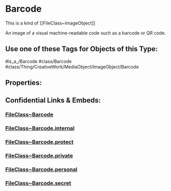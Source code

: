 ﻿---
limit: 9
mapWithTag: true
excludes: 
icon: link-2
version: "2.0"
tagNames:
  - class/Barcode
  - class/Thing/CreativeWork/MediaObject/ImageObject/Barcode
  - is_a_/Barcode
  - schema-org/Barcode
tags:
  - class/FileClass
  - class/Barcode
  - is_a_/Barcode
  - class/Thing/CreativeWork/MediaObject/ImageObject/Barcode
extends: FileClass~Thing/FileClass~CreativeWork/FileClass~MediaObject/FileClass~ImageObject
fields: []
---

# Barcode
This is a kind of [[FileClass~ImageObject]]

An image of a visual machine-readable code such as a barcode or QR code.


## Use one of these Tags for Objects of this Type:

#is_a_/Barcode
#class/Barcode
#class/Thing/CreativeWork/MediaObject/ImageObject/Barcode

## Properties:



## Confidential Links & Embeds: 

### [FileClass~Barcode](/_public/fileClass/FileClass~Thing/FileClass~CreativeWork/FileClass~MediaObject/FileClass~ImageObject/FileClass~Barcode.md) 

### [FileClass~Barcode.internal](/_internal/fileClass/FileClass~Thing/FileClass~CreativeWork/FileClass~MediaObject/FileClass~ImageObject/FileClass~Barcode.internal.md) 

### [FileClass~Barcode.protect](/_protect/fileClass/FileClass~Thing/FileClass~CreativeWork/FileClass~MediaObject/FileClass~ImageObject/FileClass~Barcode.protect.md) 

### [FileClass~Barcode.private](/_private/fileClass/FileClass~Thing/FileClass~CreativeWork/FileClass~MediaObject/FileClass~ImageObject/FileClass~Barcode.private.md) 

### [FileClass~Barcode.personal](/_personal/fileClass/FileClass~Thing/FileClass~CreativeWork/FileClass~MediaObject/FileClass~ImageObject/FileClass~Barcode.personal.md) 

### [FileClass~Barcode.secret](/_secret/fileClass/FileClass~Thing/FileClass~CreativeWork/FileClass~MediaObject/FileClass~ImageObject/FileClass~Barcode.secret.md) 
